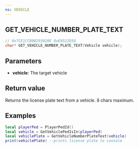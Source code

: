 ```yaml
---
ns: VEHICLE
---
```

## GET_VEHICLE_NUMBER_PLATE_TEXT

```c
// 0x7CE1CCB9B293020E 0xE8522D58
char* GET_VEHICLE_NUMBER_PLATE_TEXT(Vehicle vehicle);
```

## Parameters
* **vehicle**: The target vehicle

## Return value
Returns the license plate text from a vehicle. 8 chars maximum.

## Examples
```lua
local playerPed = PlayerPedId()
local vehicle = GetVehiclePedIsIn(playerPed)
local vehiclePlate = GetVehicleNumberPlateText(vehicle)
print(vehiclePlate) --prints license plate to console
```
